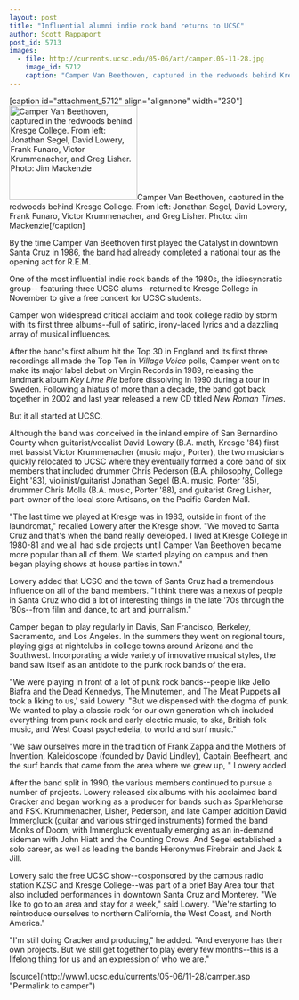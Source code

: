 ```yaml
---
layout: post
title: "Influential alumni indie rock band returns to UCSC"
author: Scott Rappaport
post_id: 5713
images:
  - file: http://currents.ucsc.edu/05-06/art/camper.05-11-28.jpg
    image_id: 5712
    caption: "Camper Van Beethoven, captured in the redwoods behind Kresge College. From left:  Jonathan Segel, David Lowery, Frank Funaro, Victor Krummenacher, and Greg Lisher. Photo: Jim Mackenzie"
---
```


[caption id="attachment_5712" align="alignnone" width="230"]<a href="http://localhost/mysite/wp-content/uploads/2005/11/camper.05-11-28.jpg"><img class="size-full wp-image-5712" src="http://localhost/mysite/wp-content/uploads/2005/11/camper.05-11-28.jpg" alt="Camper Van Beethoven, captured in the redwoods behind Kresge College. From left:  Jonathan Segel, David Lowery, Frank Funaro, Victor Krummenacher, and Greg Lisher. Photo: Jim Mackenzie" width="230" height="170" /></a>Camper Van Beethoven, captured in the redwoods behind Kresge College. From left:  Jonathan Segel, David Lowery, Frank Funaro, Victor Krummenacher, and Greg Lisher. Photo: Jim Mackenzie[/caption]
<a name="content" id="content"></a>
<p>
  By the time Camper Van Beethoven first played the Catalyst in downtown Santa Cruz in 1986, the band had already completed a national tour as the opening act for R.E.M.
</p>
<p>
  One of the most influential indie rock bands of the 1980s, the idiosyncratic group-- featuring three UCSC alums--returned to Kresge College in November to give a free concert for UCSC students.
</p>
<p>
  Camper won widespread critical acclaim and took college radio by storm with its first three albums--full of satiric, irony-laced lyrics and a dazzling array of musical influences.
</p>
<p>
  After the band's first album hit the Top 30 in England and its first three recordings all made the Top Ten in <i>Village Voice</i> polls, Camper went on to make its major label debut on Virgin Records in 1989, releasing the landmark album <i>Key Lime Pie</i> before dissolving in 1990 during a tour in Sweden. Following a hiatus of more than a decade, the band got back together in 2002 and last year released a new CD titled <i>New Roman Times</i>.
</p>
<p>
  But it all started at UCSC.
</p>
<p>
  Although the band was conceived in the inland empire of San Bernardino County when guitarist/vocalist David Lowery (B.A. math, Kresge '84) first met bassist Victor Krummenacher (music major, Porter), the two musicians quickly relocated to UCSC where they eventually formed a core band of six members that included drummer Chris Pederson (B.A. philosophy, College Eight '83), violinist/guitarist Jonathan Segel (B.A. music, Porter '85), drummer Chris Molla (B.A. music, Porter '88), and guitarist Greg Lisher, part-owner of the local store Artisans, on the Pacific Garden Mall.
</p>
<p>
  "The last time we played at Kresge was in 1983, outside in front of the laundromat," recalled Lowery after the Kresge show. "We moved to Santa Cruz and that's when the band really developed. I lived at Kresge College in 1980-81 and we all had side projects until Camper Van Beethoven became more popular than all of them. We started playing on campus and then began playing shows at house parties in town."
</p>
<p>
  Lowery added that UCSC and the town of Santa Cruz had a tremendous influence on all of the band members. "I think there was a nexus of people in Santa Cruz who did a lot of interesting things in the late '70s through the '80s--from film and dance, to art and journalism."
</p>
<p>
  Camper began to play regularly in Davis, San Francisco, Berkeley, Sacramento, and Los Angeles. In the summers they went on regional tours, playing gigs at nightclubs in college towns around Arizona and the Southwest. Incorporating a wide variety of innovative musical styles, the band saw itself as an antidote to the punk rock bands of the era.
</p>
<p>
  "We were playing in front of a lot of punk rock bands--people like Jello Biafra and the Dead Kennedys, The Minutemen, and The Meat Puppets all took a liking to us,' said Lowery. "But we dispensed with the dogma of punk. We wanted to play a classic rock for our own generation which included everything from punk rock and early electric music, to ska, British folk music, and West Coast psychedelia, to world and surf music."
</p>
<p>
  "We saw ourselves more in the tradition of Frank Zappa and the Mothers of Invention, Kaleidoscope (founded by David Lindley), Captain Beefheart, and the surf bands that came from the area where we grew up, " Lowery added.
</p>
<p>
  After the band split in 1990, the various members continued to pursue a number of projects. Lowery released six albums with his acclaimed band Cracker and began working as a producer for bands such as Sparklehorse and FSK. Krummenacher, Lisher, Pederson, and late Camper addition David Immergluck (guitar and various stringed instruments) formed the band Monks of Doom, with Immergluck eventually emerging as an in-demand sideman with John Hiatt and the Counting Crows. And Segel established a solo career, as well as leading the bands Hieronymus Firebrain and Jack &amp; Jill.
</p>
<p>
  Lowery said the free UCSC show--cosponsored by the campus radio station KZSC and Kresge College--was part of a brief Bay Area tour that also included performances in downtown Santa Cruz and Monterey. "We like to go to an area and stay for a week," said Lowery. "We're starting to reintroduce ourselves to northern California, the West Coast, and North America."
</p>
<p>
  "I'm still doing Cracker and producing," he added. "And everyone has their own projects. But we still get together to play every few months--this is a lifelong thing for us and an expression of who we are."
</p>
<form>
  <input name="t1" size="-1" type="hidden">
</form>




</p>
[source](http://www1.ucsc.edu/currents/05-06/11-28/camper.asp "Permalink to camper")
